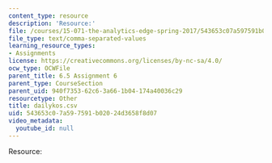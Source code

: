 ```yaml
---
content_type: resource
description: 'Resource:'
file: /courses/15-071-the-analytics-edge-spring-2017/543653c07a597591b02024d3658f8d07_dailykos.csv
file_type: text/comma-separated-values
learning_resource_types:
- Assignments
license: https://creativecommons.org/licenses/by-nc-sa/4.0/
ocw_type: OCWFile
parent_title: 6.5 Assignment 6
parent_type: CourseSection
parent_uid: 940f7353-62c6-3a66-1b04-174a40036c29
resourcetype: Other
title: dailykos.csv
uid: 543653c0-7a59-7591-b020-24d3658f8d07
video_metadata:
  youtube_id: null
---
```

Resource: